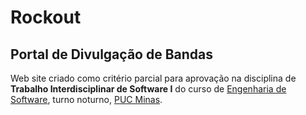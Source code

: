 # Rockout

## Portal de Divulgação de Bandas

Web site criado como critério parcial para aprovação na disciplina de **Trabalho Interdisciplinar de Software I** do curso de [Engenharia de Software](http://www.pucminas.br/unidade/praca-da-liberdade/ensino/graduacao/Paginas/Engenharia-de-Software.aspx?tipo=152f25a5-fa8d-4d04-a7ba-57b6b4c21265&campi=fff21d5a-ba04-457c-a616-0778329925e5&curso=259&turno=3), turno noturno, [PUC Minas](http://www.pucminas.br/Paginas/default.aspx).
